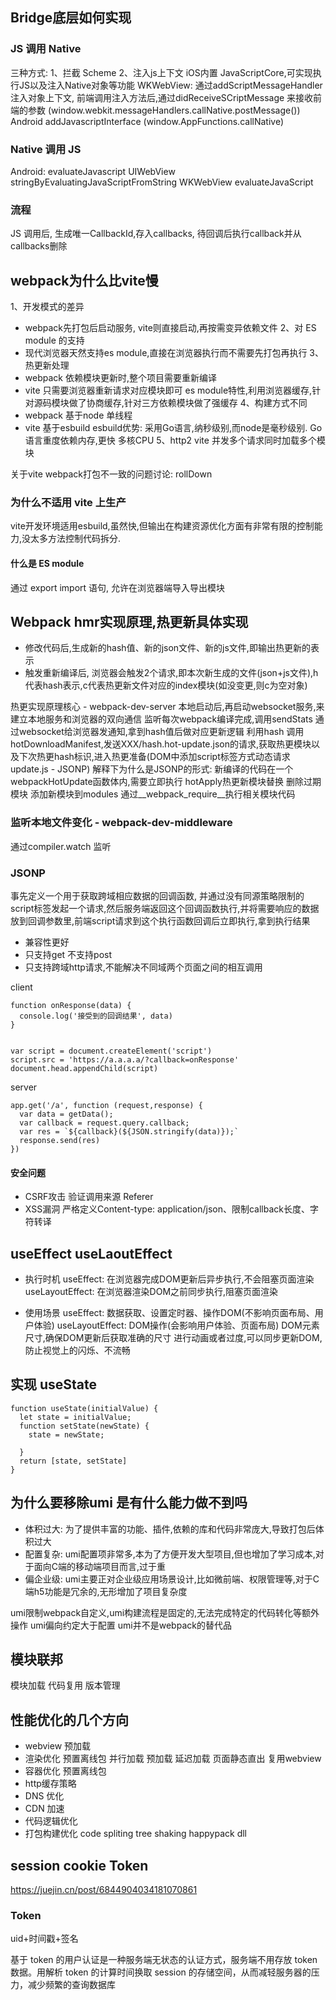 ## Bridge底层如何实现

### JS 调用 Native
三种方式:
1、拦截 Scheme
2、注入js上下文
  iOS内置 JavaScriptCore,可实现执行JS以及注入Native对象等功能
    WKWebView: 通过addScriptMessageHandler 注入对象上下文, 前端调用注入方法后,通过didReceiveSCriptMessage 来接收前端的参数
    (window.webkit.messageHandlers.callNative.postMessage())
  Android addJavascriptInterface
    (window.AppFunctions.callNative)

### Native 调用 JS
Android:
  evaluateJavascript
UIWebView
  stringByEvaluatingJavaScriptFromString
WKWebView
  evaluateJavaScript

### 流程
JS 调用后, 生成唯一CallbackId,存入callbacks, 待回调后执行callback并从callbacks删除



## webpack为什么比vite慢
1、开发模式的差异
- webpack先打包后启动服务, vite则直接启动,再按需变异依赖文件
2、对 ES module 的支持
- 现代浏览器天然支持es module,直接在浏览器执行而不需要先打包再执行
3、 热更新处理
- webpack 依赖模块更新时,整个项目需要重新编译
- vite 只需要浏览器重新请求对应模块即可
  es module特性,利用浏览器缓存,针对源码模块做了协商缓存,针对三方依赖模块做了强缓存
4、构建方式不同
- webpack 基于node 单线程
- vite 基于esbuild
    esbuild优势:
    采用Go语言,纳秒级别,而node是毫秒级别.
    Go语言重度依赖内存,更快
    多核CPU
5、http2
vite 并发多个请求同时加载多个模块

关于vite webpack打包不一致的问题讨论: rollDown

### 为什么不适用 vite 上生产
vite开发环境适用esbuild,虽然快,但输出在构建资源优化方面有非常有限的控制能力,没太多方法控制代码拆分.

#### 什么是 ES module
通过 export import 语句, 允许在浏览器端导入导出模块


## Webpack hmr实现原理,热更新具体实现

- 修改代码后,生成新的hash值、新的json文件、新的js文件,即输出热更新的表示
- 触发重新编译后, 浏览器会触发2个请求,即本次新生成的文件(json+js文件),h代表hash表示,c代表热更新文件对应的index模块(如没变更,则c为空对象)

热更实现原理核心 - webpack-dev-server
本地启动后,再启动websocket服务,来建立本地服务和浏览器的双向通信
监听每次webpack编译完成,调用sendStats 通过websocket给浏览器发通知,拿到hash值后做对应更新逻辑
利用hash 调用hotDownloadManifest,发送XXX/hash.hot-update.json的请求,获取热更模块以及下次热更hash标识,进入热更准备(DOM中添加script标签方式动态请求update.js - JSONP)
  解释下为什么是JSONP的形式:
    新编译的代码在一个webpackHotUpdate函数体内,需要立即执行
hotApply热更新模块替换
  删除过期模块
  添加新模块到modules
  通过__webpack_require__执行相关模块代码

### 监听本地文件变化 - webpack-dev-middleware
通过compiler.watch 监听

### JSONP
事先定义一个用于获取跨域相应数据的回调函数, 并通过没有同源策略限制的script标签发起一个请求,然后服务端返回这个回调函数执行,并将需要响应的数据放到回调参数里,前端script请求到这个执行函数回调后立即执行,拿到执行结果

  - 兼容性更好
  - 只支持get 不支持post
  - 只支持跨域http请求,不能解决不同域两个页面之间的相互调用

client
```
function onResponse(data) {
  console.log('接受到的回调结果', data)
}


var script = document.createElement('script')
script.src = 'https://a.a.a.a/?callback=onResponse'
document.head.appendChild(script)
```

server
```
app.get('/a', function (request,response) {
  var data = getData();
  var callback = request.query.callback;
  var res = `${callback}(${JSON.stringify(data)});`
  response.send(res)
})
```

#### 安全问题
- CSRF攻击
  验证调用来源 Referer
- XSS漏洞
  严格定义Content-type: application/json、限制callback长度、字符转译



## useEffect useLaoutEffect

- 执行时机
  useEffect: 在浏览器完成DOM更新后异步执行,不会阻塞页面渲染
  useLayoutEffect: 在浏览器渲染DOM之前同步执行,阻塞页面渲染

- 使用场景
  useEffect: 数据获取、设置定时器、操作DOM(不影响页面布局、用户体验)
  useLayoutEffect:
    DOM操作(会影响用户体验、页面布局)
      DOM元素尺寸,确保DOM更新后获取准确的尺寸
      进行动画或者过度,可以同步更新DOM,防止视觉上的闪烁、不流畅

## 实现 useState

```
function useState(initialValue) {
  let state = initialValue;
  function setState(newState) {
    state = newState;

  }
  return [state, setState]
}
```

## 为什么要移除umi 是有什么能力做不到吗

- 体积过大: 为了提供丰富的功能、插件,依赖的库和代码非常庞大,导致打包后体积过大
- 配置复杂: umi配置项非常多,本为了方便开发大型项目,但也增加了学习成本,对于面向C端的移动端项目而言,过于重
- 偏企业级: umi主要正对企业级应用场景设计,比如微前端、权限管理等,对于C端h5功能是冗余的,无形增加了项目复杂度

umi限制webpack自定义,umi构建流程是固定的,无法完成特定的代码转化等额外操作
umi偏向约定大于配置
umi并不是webpack的替代品


## 模块联邦
模块加载
代码复用
版本管理


## 性能优化的几个方向
- webview 预加载
- 渲染优化
  预置离线包
  并行加载
  预加载
  延迟加载
  页面静态直出
  复用webview
- 容器优化
  预置离线包
- http缓存策略
- DNS 优化
- CDN 加速
- 代码逻辑优化
- 打包构建优化
  code spliting
  tree shaking
  happypack
  dll



## session cookie Token
https://juejin.cn/post/6844904034181070861

### Token
uid+时间戳+签名

基于 token 的用户认证是一种服务端无状态的认证方式，服务端不用存放 token 数据。用解析 token 的计算时间换取 session 的存储空间，从而减轻服务器的压力，减少频繁的查询数据库